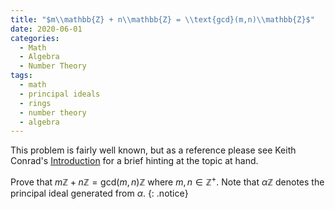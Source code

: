 ```yaml
---
title: "$m\\mathbb{Z} + n\\mathbb{Z} = \\text{gcd}(m,n)\\mathbb{Z}$"
date: 2020-06-01
categories:
  - Math
  - Algebra
  - Number Theory
tags:
  - math
  - principal ideals
  - rings
  - number theory
  - algebra
---
```


This problem is fairly well known, but as a reference please see Keith Conrad's [Introduction](https://kconrad.math.uconn.edu/blurbs/ringtheory/ideals.pdf) for a brief hinting at the topic at hand. 

Prove that $m\mathbb{Z} + n\mathbb{Z} = \text{gcd}(m,n)\mathbb{Z}$ where $m,n\in\mathbb{Z}^+$. Note that $\alpha\mathbb{Z}$ denotes the principal ideal generated from $\alpha$.
{: .notice}

